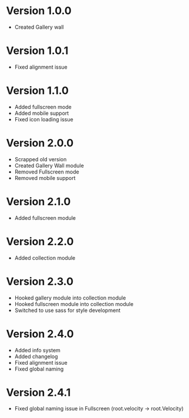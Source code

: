 # Version 1.0.0

- Created Gallery wall

# Version 1.0.1

- Fixed alignment issue

# Version 1.1.0

- Added fullscreen mode
- Added mobile support
- Fixed icon loading issue

# Version 2.0.0

- Scrapped old version
- Created Gallery Wall module
- Removed Fullscreen mode
- Removed mobile support

# Version 2.1.0

- Added fullscreen module

# Version 2.2.0

- Added collection module

# Version 2.3.0

- Hooked gallery module into collection module
- Hooked fullscreen module into collection module
- Switched to use sass for style development

# Version 2.4.0

- Added info system
- Added changelog
- Fixed alignment issue
- Fixed global naming

# Version 2.4.1

- Fixed global naming issue in Fullscreen (root.velocity -> root.Velocity)
